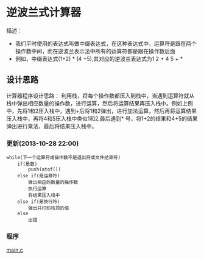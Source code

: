逆波兰式计算器
===============
描述： 
 * 我们平时使用的表达式叫做中缀表达式，在这种表达式中，运算符是跟在两个操作数中间，而在逆波兰表示法中所有的运算符都是跟在操作数后面
 * 例如，中缀表达式(1+2) * (4 +5),其对应的逆波兰表达式为1 2 + 4 5 + *

## 设计思路 ##

计算器程序设计思路：
    利用栈，将每个操作数都压入到栈中，当遇到运算符就从栈中弹出相应数量的操作数，进行运算，然后将运算结果再压入栈中。例如上例中，先将1和2压入栈中，遇到+后将1和2弹出，进行加法运算，然后再将运算结果压入栈中，再将4和5压入栈中类似1和2,最后遇到* 号，将1+2的结果和4+5的结果弹出进行乘法，最后将结果压入栈中。

### 更新(2013-10-28 22:00)

    while(下一个运算符或操作数不是退出符或文件结束符) 
        if(是数) 
            push(atof())
        else if(是运算符) 
            弹出相应的数量的操作数
            执行运算
            将结果压入栈中
        else if(是换行符)
            弹出并打印栈顶的值
        else 
            出错 

### 程序 

[main.c](main.c)

